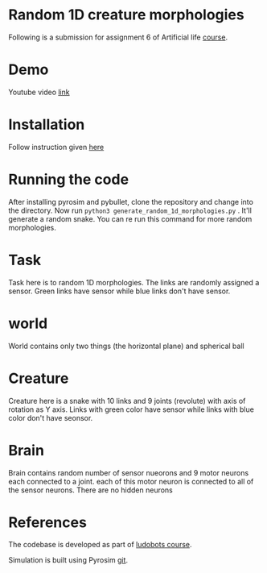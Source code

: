 # Random 1D creature morphologies

Following is a submission for assignment 6 of Artificial life [course](https://www.mccormick.northwestern.edu/mechanical/academics/courses/descriptions/495-artificial-life.html). 



# Demo

Youtube video [link](https://www.youtube.com/shorts/amqdrVkNZ_M)

# Installation

Follow instruction given [here](https://www.reddit.com/r/ludobots/wiki/installation/)

# Running the code

After installing pyrosim and pybullet, clone the repository and change into the directory.
Now run ```python3 generate_random_1d_morphologies.py``` . It'll generate a random snake. You can re run this command for more random morphologies.

# Task

Task here is to random 1D morphologies. The links are randomly assigned a sensor. Green links have sensor while blue links don't have sensor.

# world 

World contains only two things (the horizontal plane) and spherical ball

# Creature

Creature here is a snake with 10 links and 9 joints (revolute) with axis of rotation as Y axis. Links with green color have sensor while links with blue color don't have seonsor.


# Brain

Brain contains random number of sensor nueorons and 9 motor neurons each connected to a joint. each of this motor neuron is connected to all of the sensor neurons. There are no hidden neurons

# References

The codebase is developed as part of [ludobots course](https://www.reddit.com/r/ludobots/).

Simulation is built using Pyrosim [git](https://github.com/jbongard/pyrosim).